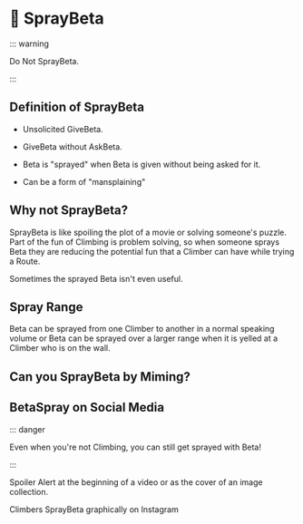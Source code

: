 # 🔷 SprayBeta

::: warning

Do Not SprayBeta.

:::

## Definition of SprayBeta

- Unsolicited GiveBeta.

- GiveBeta without AskBeta.

- Beta is "sprayed" when Beta is given without being asked for it.

- Can be a form of "mansplaining"

## Why not SprayBeta?

SprayBeta is like spoiling the plot of a movie or solving someone's puzzle. Part of the fun of Climbing is problem solving, so when someone sprays Beta they are reducing the potential fun that a Climber can have while trying a Route.

Sometimes the sprayed Beta isn't even useful.

## Spray Range

Beta can be sprayed from one Climber to another in a normal speaking volume or Beta can be sprayed over a larger range when it is yelled at a Climber who is on the wall.

## Can you SprayBeta by Miming?

## BetaSpray on Social Media

::: danger

Even when you're not Climbing, you can still get sprayed with Beta!

:::

Spoiler Alert at the beginning of a video or as the cover of an image collection.

Climbers SprayBeta graphically on Instagram
